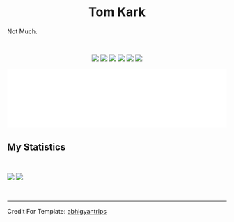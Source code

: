<h1 align="center">
  <b>Tom Kark</b>
</h1>

Not Much.

<br>

<p>
<div align="center">
  <img src="https://img.shields.io/badge/-C-c58545?style=for-the-badge&logo=C&logoColor=c58545&labelColor=282828">
  <img src="https://img.shields.io/badge/-C++-d1a01f?style=for-the-badge&logo=c%2B%2B&logoColor=d1a01f&labelColor=282828">
  <img src="https://img.shields.io/badge/-Cython-8299B9?style=for-the-badge&logo=python&logoColor=8299B9&labelColor=282828">
  <img src="https://img.shields.io/badge/-Python-98b982?style=for-the-badge&logo=python&logoColor=98b982&labelColor=282828">
  <img src="https://img.shields.io/badge/node.js-6DA55F?style=for-the-badge&logo=node.js&logoColor=white">
  <img src="https://img.shields.io/badge/shell_script-%23121011.svg?style=for-the-badge&logo=gnu-bash&logoColor=white">
</div>
</p>

<div align="center">
  <a href="https://open.spotify.com/track/2IvNxLl01CTAfCOA103Tgx?si=c2adaf83e7fa4826">
    <img src="play.svg">
  </a>
</div>

## My Statistics

<br/>
<p align="left">
  <img width="49.5%" src="https://github-readme-stats.vercel.app/api?username=tomkark&show_icons=true&theme=gruvbox&hide_border=true" />
    <img width="49.5%" src="https://github-readme-streak-stats.herokuapp.com/?user=tomkark&theme=gruvbox&hide_border=true" />
  </a>
</p>
<br>

------

Credit For Template: [abhigyantrips](https://github.com/abhigyantrips)
